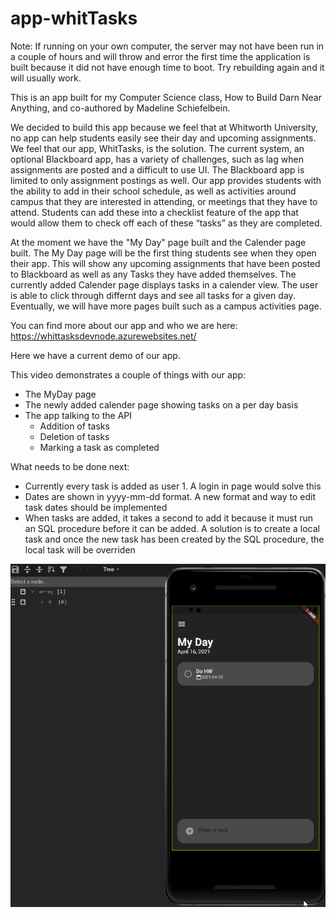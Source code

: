 # app-whitTasks

Note: If running on your own computer, the server may not have been run in a couple of hours and will throw and error the first time the application is built because it did not have enough time to boot. Try rebuilding again and it will usually work. 

This is an app built for my Computer Science class, How to Build Darn Near Anything, and co-authored by Madeline Schiefelbein.

We decided to build this app because we feel that at Whitworth University, no app can help students easily see their day and upcoming assignments. We feel that our app, WhitTasks, is the solution. The current system, an optional Blackboard app, has a variety of challenges, such as lag when assignments are posted and a difficult to use UI. The Blackboard app is limited to only assignment postings as well. Our app provides students with the ability to add in their school schedule, as well as activities around campus that they are interested in attending, or meetings that they have to attend. Students can add these into a checklist feature of the app that would allow them to check off each of these “tasks” as they are completed.

At the moment we have the "My Day" page built and the Calender page built. The My Day page will be the first thing students see when they open their app. This will show any upcoming assignments that have been posted to Blackboard as well as any Tasks they have added themselves. The currently added Calender page displays tasks in a calender view. The user is able to click through differnt days and see all tasks for a given day. Eventually, we will have more pages built such as a campus activities page.

You can find more about our app and who we are here: https://whittasksdevnode.azurewebsites.net/

Here we have a current demo of our app.

This video demonstrates a couple of things with our app:
- The MyDay page 
- The newly added calender page showing tasks on a per day basis 
- The app talking to the API
    - Addition of tasks
    - Deletion of tasks 
    - Marking a task as completed

What needs to be done next:
- Currently every task is added as user 1. A login in page would solve this 
-  Dates are shown in yyyy-mm-dd format. A new format and way to edit task dates should be implemented
-  When tasks are added, it takes a second to add it because it must run an SQL procedure before it can be added. A solution is to create a local task and once the new task has been created by the SQL procedure, the local task will be overriden

![Here is Demo Number 2 of WhitTasks](Demo2.gif)
